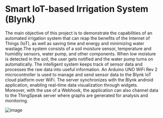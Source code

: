 # Smart IoT-based Irrigation System (Blynk)

The main objective of this project is to demonstrate the capabilities of an automated irrigation system that can reap the benefits of the Internet of Things (IoT), as well as saving time and energy and minimizing water wastage.The system consists of a soil moisture sensor, temperature and humidity sensors, water pump, and other components. When low moisture is detected in the soil, the user gets notified and the water pump turns on automatically. The intelligent system keeps track of sensor data and processes the raw data into useful information. An Arduino UNO WiFi Rev 2 microcontroller is used to manage and send sensor data to the Blynk IoT cloud platform over WiFi. The server synchronizes with the Blynk android application, enabling real-time data visualization through widgets. Moreover, with the use of a Webhook, the application can also channel data to the ThingSpeak server where graphs are generated for analysis and monitoring.

![image](https://user-images.githubusercontent.com/82031582/113854997-91239a80-97b0-11eb-8375-a630d29e3909.png)
